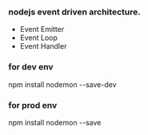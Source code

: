 ### nodejs event driven architecture.
- Event Emitter
- Event Loop
- Event Handler

### for dev env
npm install nodemon --save-dev
### for prod env
npm install nodemon --save